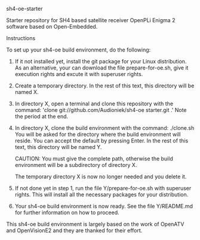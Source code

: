 sh4-oe-starter

Starter repository for SH4 based satellite receiver OpenPLi
Enigma 2 software based on Open-Embedded.

Instructions

To set up your sh4-oe build environment, do the following:

1. If it not installed yet, install the git package for your Linux distribution.
   As an alternative, your can download the file prepare-for-oe.sh, give it execution rights and excute it with superuser rights.

2. Create a temporary directory. In the rest of this text, this directory will be named X.

3. In directory X, open a terminal and clone this repository with the command:
   'clone git://github.com/Audioniek/sh4-oe starter.git .'
   Note the period at the end.

4. In directory X, clone the build environment with the command:
   ./clone.sh
   You will be asked for the directory where the build environment will reside. You can accept the default by pressing Enter.
   In the rest of this text, this directory will be named Y.

   CAUTION: You must give the complete path, otherwise the build environment will be a subdirectory of directory X.

   The temporary directory X is now no longer needed and you delete it.
   
5. If not done yet in step 1, run the file Y/prepare-for-oe.sh with superuser rights. This will install all the necessary packages for your distribution.

6. Your sh4-oe build environment is now ready. See the file Y/README.md for further information on how to proceed.

This sh4-oe build environment is largely based on the work of OpenATV and OpenVisionE2 and they are thanked for their effort.
